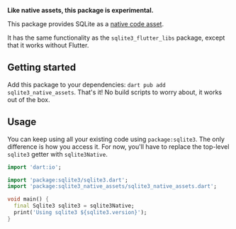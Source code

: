 __Like native assets, this package is experimental.__

This package provides SQLite as a [native code asset](https://dart.dev/interop/c-interop#native-assets).

It has the same functionality as the `sqlite3_flutter_libs` package,
except that it works without Flutter.

## Getting started

Add this package to your dependencies: `dart pub add sqlite3_native_assets`.
That's it! No build scripts to worry about, it works out of the box.

## Usage

You can keep using all your existing code using `package:sqlite3`.
The only difference is how you access it.
For now, you'll have to replace the top-level `sqlite3` getter
with `sqlite3Native`.

```dart
import 'dart:io';

import 'package:sqlite3/sqlite3.dart';
import 'package:sqlite3_native_assets/sqlite3_native_assets.dart';

void main() {
  final Sqlite3 sqlite3 = sqlite3Native;
  print('Using sqlite3 ${sqlite3.version}');
}
```
